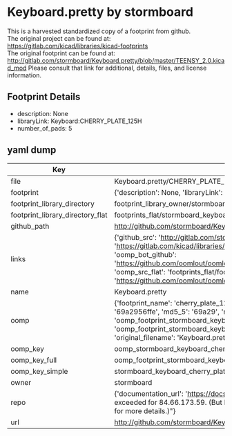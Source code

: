 # Keyboard.pretty by stormboard  
This is a harvested standardized copy of a footprint from github.  
The original project can be found at:  
https://gitlab.com/kicad/libraries/kicad-footprints  
The original footprint can be found at:
http://gitlab.com/stormboard/Keyboard.pretty/blob/master/TEENSY_2.0.kicad_mod
Please consult that link for additional, details, files, and license information.  
## Footprint Details
* description: None  
* libraryLink: Keyboard:CHERRY_PLATE_125H  
* number_of_pads: 5  
## yaml dump  
| Key | Value |  
| --- | --- |  
| file | Keyboard.pretty/CHERRY_PLATE_125H.kicad_mod |  
| footprint | {'description': None, 'libraryLink': 'Keyboard:CHERRY_PLATE_125H', 'number_of_pads': 5} |  
| footprint_library_directory | footprint_library_owner/stormboard_Keyboard.pretty |  
| footprint_library_directory_flat | footprints_flat/stormboard_keyboard_cherry_plate_125h/working |  
| github_path | http://github.com/stormboard/Keyboard.pretty/blob/master/CHERRY_PLATE_125H.kicad_mod |  
| links | {'github_src': 'http://gitlab.com/stormboard/Keyboard.pretty/blob/master/TEENSY_2.0.kicad_mod', 'github_src_repo': 'https://gitlab.com/kicad/libraries/kicad-footprints', 'oomp_bot': 'footprints/stormboard_keyboard_cherry_plate_125h/working', 'oomp_bot_github': 'https://github.com/oomlout/oomlout_oomp_footprint_bot/tree/main/footprints/stormboard_keyboard_cherry_plate_125h/working', 'oomp_src_flat': 'footprints_flat/footprints_flat/stormboard_keyboard_cherry_plate_125h/working', 'oomp_src_flat_github': 'https://github.com/oomlout/oomlout_oomp_footprint_src/tree/main/footprints_flat/stormboard_keyboard_cherry_plate_125h/working'} |  
| name | Keyboard.pretty |  
| oomp | {'footprint_name': 'cherry_plate_125h', 'library_name': 'keyboard', 'md5': '69a2956ffe890dfa7a29cc41844fc88a', 'md5_10': '69a2956ffe', 'md5_5': '69a29', 'md5_6': '69a295', 'oomp_key': 'oomp_stormboard_keyboard_cherry_plate_125h', 'oomp_key_extra': 'oomp_footprint_stormboard_keyboard_cherry_plate_125h', 'oomp_key_full': 'oomp_footprint_stormboard_keyboard_cherry_plate_125h_69a295', 'oomp_key_simple': 'stormboard_keyboard_cherry_plate_125h', 'original_filename': 'Keyboard.pretty/CHERRY_PLATE_125H.kicad_mod', 'owner_name': 'stormboard'} |  
| oomp_key | oomp_stormboard_keyboard_cherry_plate_125h |  
| oomp_key_full | oomp_footprint_stormboard_keyboard_cherry_plate_125h |  
| oomp_key_simple | stormboard_keyboard_cherry_plate_125h |  
| owner | stormboard |  
| repo | {'documentation_url': 'https://docs.github.com/rest/overview/resources-in-the-rest-api#rate-limiting', 'message': "API rate limit exceeded for 84.66.173.59. (But here's the good news: Authenticated requests get a higher rate limit. Check out the documentation for more details.)"} |  
| url | http://github.com/stormboard/Keyboard.pretty |  

